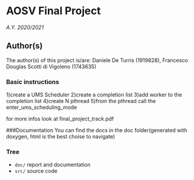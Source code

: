 # AOSV Final Project
_A.Y. 2020/2021_

## Author(s)

The author(s) of this project is/are: Daniele De Turris (1919828), Francesco Douglas Scotti di Vigoleno (1743635) 

### Basic instructions
1)create a UMS Scheduler
2)create a completion list
3)add worker to the completion list
4)create N pthread
5)from the pthread call the enter_ums_scheduling_mode

for more infos look at final_project_track.pdf

###Documentation
You can find the docs in the doc folder(generated with doxygen, html is the best choise to navigate)

### Tree
- `doc/` report and documentation
- `src/` source code
